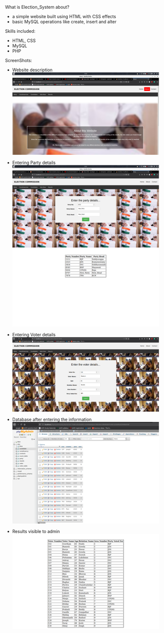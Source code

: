 What is Election_System about?
- a simple website built using HTML with CSS effects
- basic MySQL operations like create, insert and alter

Skills included:
- HTML, CSS
- MySQL
- PHP

ScreenShots:

- Website description
![ ](Screenshots/about_section.png)

- Entering Party details
![ ](Screenshots/party_details.png)
![ ](Screenshots/party_created.png)

- Entering Voter details
![ ](Screenshots/voter_details.png)

- Database after entering the information 
![ ](Screenshots/database.png)

- Results visible to admin
![ ](Screenshots/result_details.png)